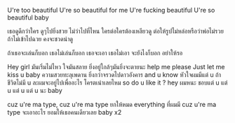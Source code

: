 U're too beautiful
U're so beautiful for me
U're fucking beautiful
U're so beautiful baby

เธอดูดีกว่าใคร ดูๆไปยิ่งสวย
ไม่ว่าไปที่ไหน ใครต่อใครต้องเหลียวดู
ต่อให้รูปไม่หล่อหรือว่าพ่อไม่รวย
ถ้าไม่เข้าไปฉวย คงจะชวดน่าดู

ถ้าเธอจะเล่นก็บอก เธอไม่เล่นก็บอก
เธอจะเอา เธอไม่เอา จะยังไงก็บอก
อย่าให้รอ

Hey girl มันเริ่มไม่ไหว ใจมันสลาย
ยิ่งอยู่ใกล้ๆมันยิ่งจะตายนะ help me please
Just let me kiss u baby
ความสวยทะลุเพดาน ยิ่งกว่าจรวดไปดาวอังคาร
and u know หัวใจผมมีแต่ u
ถ้าชีวิตไม่มี u ละผมจะอยู่ไปเพื่ออะไร
โครตเน่าเลยไหม so do u like it ?
hey ผมหนะ ชอบแต่ u แต่ u แต่ u แต่ u นะ baby

cuz u're ma type, cuz u're ma type ยกให้หมด everything ที่ผมมี
cuz u're ma type จะเอาอะไร ยอมให้เธอคนเดียวเลย baby x2
